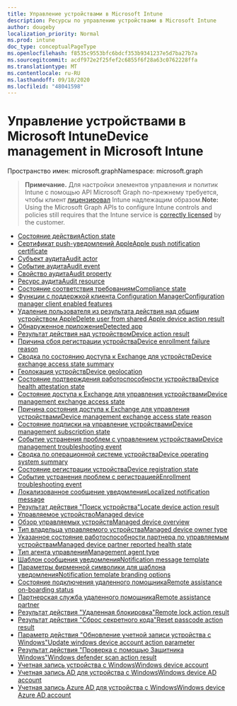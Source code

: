 ```yaml
---
title: Управление устройствами в Microsoft Intune
description: Ресурсы по управлению устройствами в Microsoft Intune
author: dougeby
localization_priority: Normal
ms.prod: intune
doc_type: conceptualPageType
ms.openlocfilehash: f8535c9553bfc6bdcf353b9341237e5d7ba27b7a
ms.sourcegitcommit: acdf972e2f25fef2c6855f6f28a63c0762228ffa
ms.translationtype: MT
ms.contentlocale: ru-RU
ms.lasthandoff: 09/18/2020
ms.locfileid: "48041598"
---
```

# <a name="device-management-in-microsoft-intune"></a><span data-ttu-id="bedb3-103">Управление устройствами в Microsoft Intune</span><span class="sxs-lookup"><span data-stu-id="bedb3-103">Device management in Microsoft Intune</span></span>

<span data-ttu-id="bedb3-104">Пространство имен: microsoft.graph</span><span class="sxs-lookup"><span data-stu-id="bedb3-104">Namespace: microsoft.graph</span></span>

> <span data-ttu-id="bedb3-105">**Примечание.** Для настройки элементов управления и политик Intune с помощью API Microsoft Graph по-прежнему требуется, чтобы клиент [лицензировал](https://www.microsoft.com/en-us/cloud-platform/microsoft-intune-pricing) Intune надлежащим образом.</span><span class="sxs-lookup"><span data-stu-id="bedb3-105">**Note:** Using the Microsoft Graph APIs to configure Intune controls and policies still requires that the Intune service is [correctly licensed](https://www.microsoft.com/en-us/cloud-platform/microsoft-intune-pricing) by the customer.</span></span>

- [<span data-ttu-id="bedb3-106">Состояние действия</span><span class="sxs-lookup"><span data-stu-id="bedb3-106">Action state</span></span>](intune-devices-actionstate.md)
- [<span data-ttu-id="bedb3-107">Сертификат push-уведомлений Apple</span><span class="sxs-lookup"><span data-stu-id="bedb3-107">Apple push notification certificate</span></span>](intune-devices-applepushnotificationcertificate.md)
- [<span data-ttu-id="bedb3-108">Субъект аудита</span><span class="sxs-lookup"><span data-stu-id="bedb3-108">Audit actor</span></span>](intune-auditing-auditactor.md)
- [<span data-ttu-id="bedb3-109">Событие аудита</span><span class="sxs-lookup"><span data-stu-id="bedb3-109">Audit event</span></span>](intune-auditing-auditevent.md)
- [<span data-ttu-id="bedb3-110">Свойство аудита</span><span class="sxs-lookup"><span data-stu-id="bedb3-110">Audit property</span></span>](intune-auditing-auditproperty.md)
- [<span data-ttu-id="bedb3-111">Ресурс аудита</span><span class="sxs-lookup"><span data-stu-id="bedb3-111">Audit resource</span></span>](intune-auditing-auditresource.md)
- [<span data-ttu-id="bedb3-112">Состояние соответствия требованиям</span><span class="sxs-lookup"><span data-stu-id="bedb3-112">Compliance state</span></span>](intune-devices-compliancestate.md)
- [<span data-ttu-id="bedb3-113">Функции с поддержкой клиента Configuration Manager</span><span class="sxs-lookup"><span data-stu-id="bedb3-113">Configuration manager client enabled features</span></span>](intune-devices-configurationmanagerclientenabledfeatures.md)
- [<span data-ttu-id="bedb3-114">Удаление пользователя из результата действия над общим устройством Apple</span><span class="sxs-lookup"><span data-stu-id="bedb3-114">Delete user from shared Apple device action result</span></span>](intune-devices-deleteuserfromsharedappledeviceactionresult.md)
- [<span data-ttu-id="bedb3-115">Обнаруженное приложение</span><span class="sxs-lookup"><span data-stu-id="bedb3-115">Detected app</span></span>](intune-devices-detectedapp.md)
- [<span data-ttu-id="bedb3-116">Результат действия над устройством</span><span class="sxs-lookup"><span data-stu-id="bedb3-116">Device action result</span></span>](intune-devices-deviceactionresult.md)
- [<span data-ttu-id="bedb3-117">Причина сбоя регистрации устройства</span><span class="sxs-lookup"><span data-stu-id="bedb3-117">Device enrollment failure reason</span></span>](intune-troubleshooting-deviceenrollmentfailurereason.md)
- [<span data-ttu-id="bedb3-118">Сводка по состоянию доступа к Exchange для устройств</span><span class="sxs-lookup"><span data-stu-id="bedb3-118">Device exchange access state summary</span></span>](intune-devices-deviceexchangeaccessstatesummary.md)
- [<span data-ttu-id="bedb3-119">Геолокация устройств</span><span class="sxs-lookup"><span data-stu-id="bedb3-119">Device geolocation</span></span>](intune-devices-devicegeolocation.md)
- [<span data-ttu-id="bedb3-120">Состояние подтверждения работоспособности устройства</span><span class="sxs-lookup"><span data-stu-id="bedb3-120">Device health attestation state</span></span>](intune-devices-devicehealthattestationstate.md)
- [<span data-ttu-id="bedb3-121">Состояние доступа к Exchange для управления устройствами</span><span class="sxs-lookup"><span data-stu-id="bedb3-121">Device management exchange access state</span></span>](intune-devices-devicemanagementexchangeaccessstate.md)
- [<span data-ttu-id="bedb3-122">Причина состояния доступа к Exchange для управления устройствами</span><span class="sxs-lookup"><span data-stu-id="bedb3-122">Device management exchange access state reason</span></span>](intune-devices-devicemanagementexchangeaccessstatereason.md)
- [<span data-ttu-id="bedb3-123">Состояние подписки на управление устройствами</span><span class="sxs-lookup"><span data-stu-id="bedb3-123">Device management subscription state</span></span>](intune-devices-devicemanagementsubscriptionstate.md)
- [<span data-ttu-id="bedb3-124">Событие устранения проблем с управлением устройствами</span><span class="sxs-lookup"><span data-stu-id="bedb3-124">Device management troubleshooting event</span></span>](intune-troubleshooting-devicemanagementtroubleshootingevent.md)
- [<span data-ttu-id="bedb3-125">Сводка по операционной системе устройства</span><span class="sxs-lookup"><span data-stu-id="bedb3-125">Device operating system summary</span></span>](intune-devices-deviceoperatingsystemsummary.md)
- [<span data-ttu-id="bedb3-126">Состояние регистрации устройства</span><span class="sxs-lookup"><span data-stu-id="bedb3-126">Device registration state</span></span>](intune-devices-deviceregistrationstate.md)
- [<span data-ttu-id="bedb3-127">Событие устранения проблем с регистрацией</span><span class="sxs-lookup"><span data-stu-id="bedb3-127">Enrollment troubleshooting event</span></span>](intune-troubleshooting-enrollmenttroubleshootingevent.md)
- [<span data-ttu-id="bedb3-128">Локализованное сообщение уведомления</span><span class="sxs-lookup"><span data-stu-id="bedb3-128">Localized notification message</span></span>](intune-notification-localizednotificationmessage.md)
- [<span data-ttu-id="bedb3-129">Результат действия "Поиск устройства"</span><span class="sxs-lookup"><span data-stu-id="bedb3-129">Locate device action result</span></span>](intune-devices-locatedeviceactionresult.md)
- [<span data-ttu-id="bedb3-130">Управляемое устройство</span><span class="sxs-lookup"><span data-stu-id="bedb3-130">Managed device</span></span>](intune-devices-manageddevice.md)
- [<span data-ttu-id="bedb3-131">Обзор управляемых устройств</span><span class="sxs-lookup"><span data-stu-id="bedb3-131">Managed device overview</span></span>](intune-devices-manageddeviceoverview.md)
- [<span data-ttu-id="bedb3-132">Тип владельца управляемого устройства</span><span class="sxs-lookup"><span data-stu-id="bedb3-132">Managed device owner type</span></span>](intune-devices-manageddeviceownertype.md)
- [<span data-ttu-id="bedb3-133">Указанное состояние работоспособности партнера по управляемым устройствам</span><span class="sxs-lookup"><span data-stu-id="bedb3-133">Managed device partner reported health state</span></span>](intune-devices-manageddevicepartnerreportedhealthstate.md)
- [<span data-ttu-id="bedb3-134">Тип агента управления</span><span class="sxs-lookup"><span data-stu-id="bedb3-134">Management agent type</span></span>](intune-devices-managementagenttype.md)
- [<span data-ttu-id="bedb3-135">Шаблон сообщения уведомления</span><span class="sxs-lookup"><span data-stu-id="bedb3-135">Notification message template</span></span>](intune-notification-notificationmessagetemplate.md)
- [<span data-ttu-id="bedb3-136">Параметры фирменной символики для шаблона уведомления</span><span class="sxs-lookup"><span data-stu-id="bedb3-136">Notification template branding options</span></span>](intune-notification-notificationtemplatebrandingoptions.md)
- [<span data-ttu-id="bedb3-137">Состояние подключения удаленного помощника</span><span class="sxs-lookup"><span data-stu-id="bedb3-137">Remote assistance on-boarding status</span></span>](intune-remoteassistance-remoteassistanceonboardingstatus.md)
- [<span data-ttu-id="bedb3-138">Партнерская служба удаленного помощника</span><span class="sxs-lookup"><span data-stu-id="bedb3-138">Remote assistance partner</span></span>](intune-remoteassistance-remoteassistancepartner.md)
- [<span data-ttu-id="bedb3-139">Результат действия "Удаленная блокировка"</span><span class="sxs-lookup"><span data-stu-id="bedb3-139">Remote lock action result</span></span>](intune-devices-remotelockactionresult.md)
- [<span data-ttu-id="bedb3-140">Результат действия "Сброс секретного кода"</span><span class="sxs-lookup"><span data-stu-id="bedb3-140">Reset passcode action result</span></span>](intune-devices-resetpasscodeactionresult.md)
- [<span data-ttu-id="bedb3-141">Параметр действия "Обновление учетной записи устройства с Windows"</span><span class="sxs-lookup"><span data-stu-id="bedb3-141">Update windows device account action parameter</span></span>](intune-devices-updatewindowsdeviceaccountactionparameter.md)
- [<span data-ttu-id="bedb3-142">Результат действия "Проверка с помощью Защитника Windows"</span><span class="sxs-lookup"><span data-stu-id="bedb3-142">Windows defender scan action result</span></span>](intune-devices-windowsdefenderscanactionresult.md)
- [<span data-ttu-id="bedb3-143">Учетная запись устройства с Windows</span><span class="sxs-lookup"><span data-stu-id="bedb3-143">Windows device account</span></span>](intune-devices-windowsdeviceaccount.md)
- [<span data-ttu-id="bedb3-144">Учетная запись AD для устройства с Windows</span><span class="sxs-lookup"><span data-stu-id="bedb3-144">Windows device AD account</span></span>](intune-devices-windowsdeviceadaccount.md)
- [<span data-ttu-id="bedb3-145">Учетная запись Azure AD для устройства с Windows</span><span class="sxs-lookup"><span data-stu-id="bedb3-145">Windows device Azure AD account</span></span>](intune-devices-windowsdeviceazureadaccount.md)






